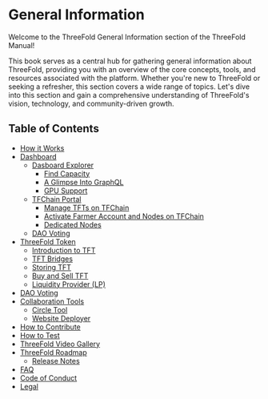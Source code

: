 # General Information

Welcome to the ThreeFold General Information section of the ThreeFold Manual! 

This book serves as a central hub for gathering general information about ThreeFold, providing you with an overview of the core concepts, tools, and resources associated with the platform. Whether you're new to ThreeFold or seeking a refresher, this section covers a wide range of topics.  Let's dive into this section and gain a comprehensive understanding of ThreeFold's vision, technology, and community-driven growth.

<h2> Table of Contents </h2>

- [How it Works](../intro/grid3_howitworks.md)
- [Dashboard](../dashboard/dashboard.md)
    - [Dasboard Explorer](../dashboard/explorer/explorer_home.md)
      - [Find Capacity](../dashboard/explorer/explorer_find_capacity.md)
      - [A Glimpse Into GraphQL](../dashboard/explorer/explorer_graphql_intro.md)
      - [GPU Support](../dashboard/explorer/explorer_gpu_support.md)
    - [TFChain Portal](../dashboard/portal/dashboard_portal_home.md)
      - [Manage TFTs on TFChain](../dashboard/portal/dashboard_portal_ui_tokens.md)
      - [Activate Farmer Account and Nodes on TFChain](../dashboard/portal/dashboard_portal_ui_farming.md)
      - [Dedicated Nodes](../dashboard/portal/dashboard_portal_dedicated_nodes.md)
    - [DAO Voting](../dashboard/dao_voting/dao_voting.md)
- [ThreeFold Token](../threefold_token/threefold_token.md)
  - [Introduction to TFT](../threefold_token/tft_intro.md)
  - [TFT Bridges](../threefold_token/tft_bridges/tft_bridges.md)
  - [Storing TFT](../threefold_token/storing_tft/storing_tft.md)
  - [Buy and Sell TFT](../threefold_token/buy_sell_tft/buy_sell_tft.md)
  - [Liquidity Provider (LP)](../threefold_token/liquidity/liquidity_readme.md)
- [DAO Voting](../dashboard/dao_voting/dao_voting.md)
- [Collaboration Tools](../collaboration_tools/collaboration_tools.md)
  - [Circle Tool](../collaboration_tools/circle_tool.md)
  - [Website Deployer](../collaboration_tools/website_tool.md)
- [How to Contribute](../contribute/contribute.md)
- [How to Test](../testing/testing_readme.md)
- [ThreeFold Video Gallery](../tf_video_gallery/tf_video_gallery.md)
- [ThreeFold Roadmap](../roadmap/roadmap_readme.md)
  - [Release Notes](../roadmap/releasenotes/releasenotes_readme.md)
- [FAQ](../faq/faq.md)
- [Code of Conduct](../contribute/code_conduct.md)
- [Legal](../legal/legal.md)